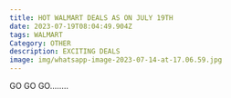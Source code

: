 ```yaml
---
title: HOT WALMART DEALS AS ON JULY 19TH
date: 2023-07-19T08:04:49.904Z
tags: WALMART
Category: OTHER
description: EXCITING DEALS
image: img/whatsapp-image-2023-07-14-at-17.06.59.jpg
---
```

G﻿O GO GO........